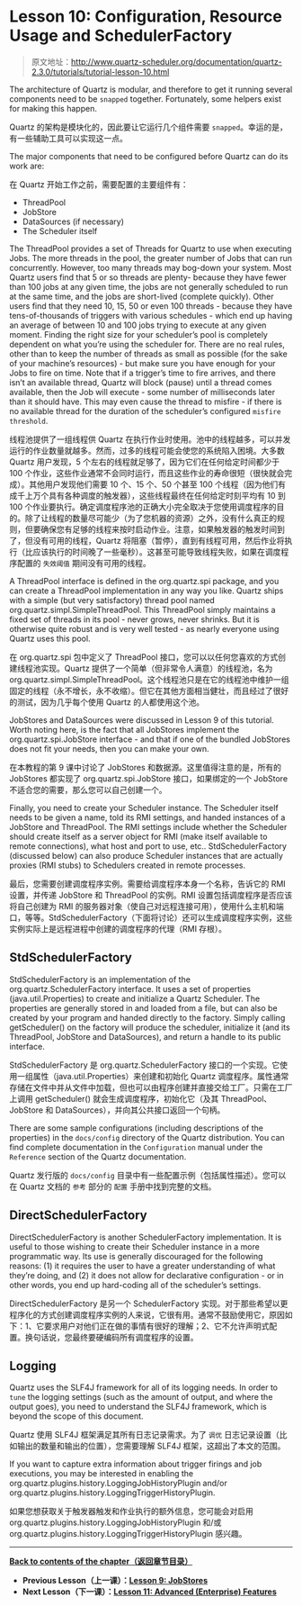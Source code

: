 # Lesson 10: Configuration, Resource Usage and SchedulerFactory

> 原文地址：http://www.quartz-scheduler.org/documentation/quartz-2.3.0/tutorials/tutorial-lesson-10.html

The architecture of Quartz is modular, and therefore to get it running several components need to be `snapped` together. Fortunately, some helpers exist for making this happen.

Quartz 的架构是模块化的，因此要让它运行几个组件需要 `snapped`。幸运的是，有一些辅助工具可以实现这一点。

The major components that need to be configured before Quartz can do its work are:

在 Quartz 开始工作之前，需要配置的主要组件有：

- ThreadPool
- JobStore
- DataSources (if necessary)
- The Scheduler itself

The ThreadPool provides a set of Threads for Quartz to use when executing Jobs. The more threads in the pool, the greater number of Jobs that can run concurrently. However, too many threads may bog-down your system. Most Quartz users find that 5 or so threads are plenty- because they have fewer than 100 jobs at any given time, the jobs are not generally scheduled to run at the same time, and the jobs are short-lived (complete quickly). Other users find that they need 10, 15, 50 or even 100 threads - because they have tens-of-thousands of triggers with various schedules - which end up having an average of between 10 and 100 jobs trying to execute at any given moment. Finding the right size for your scheduler’s pool is completely dependent on what you’re using the scheduler for. There are no real rules, other than to keep the number of threads as small as possible (for the sake of your machine’s resources) - but make sure you have enough for your Jobs to fire on time. Note that if a trigger’s time to fire arrives, and there isn’t an available thread, Quartz will block (pause) until a thread comes available, then the Job will execute - some number of milliseconds later than it should have. This may even cause the thread to misfire - if there is no available thread for the duration of the scheduler’s configured `misfire threshold`.

线程池提供了一组线程供 Quartz 在执行作业时使用。池中的线程越多，可以并发运行的作业数量就越多。然而，过多的线程可能会使您的系统陷入困境。大多数 Quartz 用户发现，5 个左右的线程就足够了，因为它们在任何给定时间都少于 100 个作业，这些作业通常不会同时运行，而且这些作业的寿命很短（很快就会完成）。其他用户发现他们需要 10 个、15 个、50 个甚至 100 个线程（因为他们有成千上万个具有各种调度的触发器），这些线程最终在任何给定时刻平均有 10 到 100 个作业要执行。确定调度程序池的正确大小完全取决于您使用调度程序的目的。除了让线程的数量尽可能少（为了您机器的资源）之外，没有什么真正的规则，但要确保您有足够的线程来按时启动作业。注意，如果触发器的触发时间到了，但没有可用的线程，Quartz 将阻塞（暂停），直到有线程可用，然后作业将执行（比应该执行的时间晚了一些毫秒）。这甚至可能导致线程失败，如果在调度程序配置的 `失效阈值` 期间没有可用的线程。

A ThreadPool interface is defined in the org.quartz.spi package, and you can create a ThreadPool implementation in any way you like. Quartz ships with a simple (but very satisfactory) thread pool named org.quartz.simpl.SimpleThreadPool. This ThreadPool simply maintains a fixed set of threads in its pool - never grows, never shrinks. But it is otherwise quite robust and is very well tested - as nearly everyone using Quartz uses this pool.

在 org.quartz.spi 包中定义了 ThreadPool 接口，您可以以任何您喜欢的方式创建线程池实现。Quartz 提供了一个简单（但非常令人满意）的线程池，名为 org.quartz.simpl.SimpleThreadPool。这个线程池只是在它的线程池中维护一组固定的线程（永不增长，永不收缩）。但它在其他方面相当健壮，而且经过了很好的测试，因为几乎每个使用 Quartz 的人都使用这个池。

JobStores and DataSources were discussed in Lesson 9 of this tutorial. Worth noting here, is the fact that all JobStores implement the org.quartz.spi.JobStore interface - and that if one of the bundled JobStores does not fit your needs, then you can make your own.

在本教程的第 9 课中讨论了 JobStores 和数据源。这里值得注意的是，所有的 JobStores 都实现了 org.quartz.spi.JobStore 接口，如果绑定的一个 JobStore 不适合您的需要，那么您可以自己创建一个。

Finally, you need to create your Scheduler instance. The Scheduler itself needs to be given a name, told its RMI settings, and handed instances of a JobStore and ThreadPool. The RMI settings include whether the Scheduler should create itself as a server object for RMI (make itself available to remote connections), what host and port to use, etc.. StdSchedulerFactory (discussed below) can also produce Scheduler instances that are actually proxies (RMI stubs) to Schedulers created in remote processes.

最后，您需要创建调度程序实例。需要给调度程序本身一个名称，告诉它的 RMI 设置，并传递 JobStore 和 ThreadPool 的实例。RMI 设置包括调度程序是否应该将自己创建为 RMI 的服务器对象（使自己对远程连接可用），使用什么主机和端口，等等。StdSchedulerFactory（下面将讨论）还可以生成调度程序实例，这些实例实际上是远程进程中创建的调度程序的代理（RMI 存根）。

## StdSchedulerFactory

StdSchedulerFactory is an implementation of the org.quartz.SchedulerFactory interface. It uses a set of properties (java.util.Properties) to create and initialize a Quartz Scheduler. The properties are generally stored in and loaded from a file, but can also be created by your program and handed directly to the factory. Simply calling getScheduler() on the factory will produce the scheduler, initialize it (and its ThreadPool, JobStore and DataSources), and return a handle to its public interface.

StdSchedulerFactory 是 org.quartz.SchedulerFactory 接口的一个实现。它使用一组属性（java.util.Properties）来创建和初始化 Quartz 调度程序。属性通常存储在文件中并从文件中加载，但也可以由程序创建并直接交给工厂。只需在工厂上调用 getScheduler() 就会生成调度程序，初始化它（及其 ThreadPool、JobStore 和 DataSources），并向其公共接口返回一个句柄。

There are some sample configurations (including descriptions of the properties) in the `docs/config` directory of the Quartz distribution. You can find complete documentation in the `Configuration` manual under the `Reference` section of the Quartz documentation.

Quartz 发行版的 `docs/config` 目录中有一些配置示例（包括属性描述）。您可以在 Quartz 文档的 `参考` 部分的 `配置` 手册中找到完整的文档。

## DirectSchedulerFactory

DirectSchedulerFactory is another SchedulerFactory implementation. It is useful to those wishing to create their Scheduler instance in a more programmatic way. Its use is generally discouraged for the following reasons: (1) it requires the user to have a greater understanding of what they’re doing, and (2) it does not allow for declarative configuration - or in other words, you end up hard-coding all of the scheduler’s settings.

DirectSchedulerFactory 是另一个 SchedulerFactory 实现。对于那些希望以更程序化的方式创建调度程序实例的人来说，它很有用。通常不鼓励使用它，原因如下：1、它要求用户对他们正在做的事情有很好的理解；2、它不允许声明式配置。换句话说，您最终要硬编码所有调度程序的设置。

## Logging

Quartz uses the SLF4J framework for all of its logging needs. In order to `tune` the logging settings (such as the amount of output, and where the output goes), you need to understand the SLF4J framework, which is beyond the scope of this document.

Quartz 使用 SLF4J 框架满足其所有日志记录需求。为了 `调优` 日志记录设置（比如输出的数量和输出的位置），您需要理解 SLF4J 框架，这超出了本文的范围。

If you want to capture extra information about trigger firings and job executions, you may be interested in enabling the org.quartz.plugins.history.LoggingJobHistoryPlugin and/or org.quartz.plugins.history.LoggingTriggerHistoryPlugin.

如果您想获取关于触发器触发和作业执行的额外信息，您可能会对启用 org.quartz.plugins.history.LoggingJobHistoryPlugin 和/或 org.quartz.plugins.history.LoggingTriggerHistoryPlugin 感兴趣。

---

**[Back to contents of the chapter（返回章节目录）](/Tutorials)**

- **Previous Lesson（上一课）：[Lesson 9: JobStores](/Tutorials/Lesson-9)**
- **Next Lesson（下一课）：[Lesson 11: Advanced (Enterprise) Features](/Tutorials/Lesson-11)**